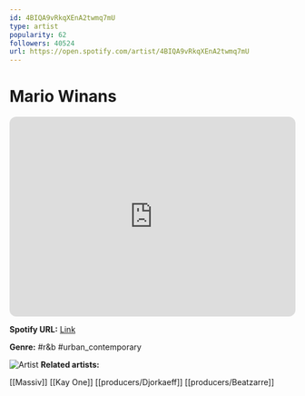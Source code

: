 ```yaml
---
id: 4BIQA9vRkqXEnA2twmq7mU
type: artist
popularity: 62
followers: 40524
url: https://open.spotify.com/artist/4BIQA9vRkqXEnA2twmq7mU
---
```

# Mario Winans

<iframe style="border-radius:12px" src="https://open.spotify.com/embed/artist/4BIQA9vRkqXEnA2twmq7mU" width="100%" height="352" frameBorder="0" allowfullscreen="" allow="autoplay; clipboard-write; encrypted-media; fullscreen; picture-in-picture" loading="lazy"></iframe>

**Spotify URL:** [Link](https://open.spotify.com/artist/4BIQA9vRkqXEnA2twmq7mU)

**Genre:**  #r&b #urban_contemporary

![Artist](https://i.scdn.co/image/1d45540168bdcb4c73a6d54cd3c5e62898f67a4f)
**Related artists:**

[[Massiv]]
[[Kay One]]
[[producers/Djorkaeff]]
[[producers/Beatzarre]]

